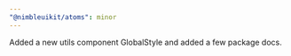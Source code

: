 ```yaml
---
"@nimbleuikit/atoms": minor
---
```


Added a new utils component GlobalStyle and added a few package docs.
